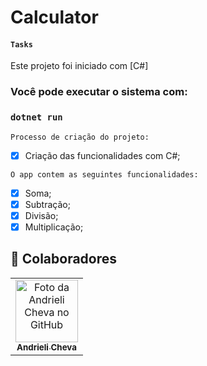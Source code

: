 # Calculator
 
#### `Tasks`
 
Este projeto foi iniciado com [C#]
 
### Você pode executar o sistema com:
 
### `dotnet run`
 
`Processo de criação do projeto:`
 
- [x] Criação das funcionalidades com C#;
 
`O app contem as seguintes funcionalidades:`
 
- [x] Soma;
- [x] Subtração;
- [x] Divisão;
- [x] Multiplicação;

## 🤝 Colaboradores
 
<table>
<tr>
<td align="center">
<a href="#">
<img src="https://avatars.githubusercontent.com/u/157328024?v=4" width="100px;" alt="Foto da Andrieli Cheva no GitHub"/><br>
<sub>
<b>Andrieli Cheva</b>
</sub>
</a>
</td>
</tr>
</table>
